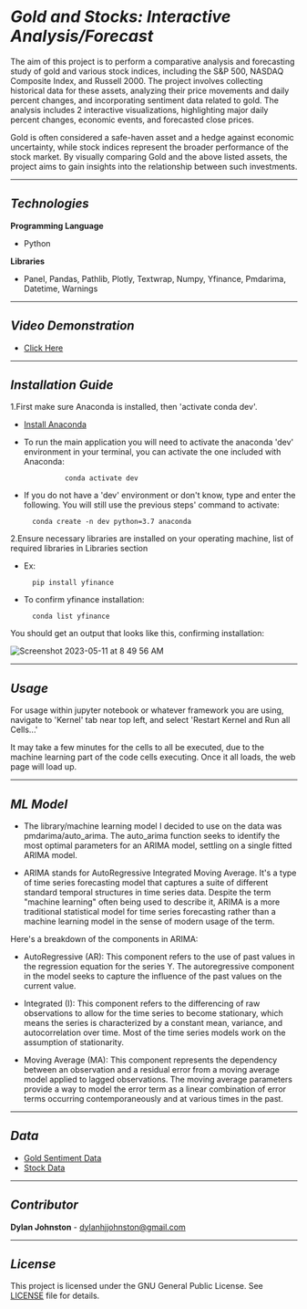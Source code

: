 # *Gold and Stocks: Interactive Analysis/Forecast*

The aim of this project is to perform a comparative analysis and forecasting study of gold and various stock indices, including the S&P 500, NASDAQ Composite Index, and Russell 2000. The project involves collecting historical data for these assets, analyzing their price movements and daily percent changes, and incorporating sentiment data related to gold. The analysis includes 2 interactive visualizations, highlighting major daily percent changes, economic events, and forecasted close prices. 

Gold is often considered a safe-haven asset and a hedge against economic uncertainty, while stock indices represent the broader performance of the stock market. By visually comparing Gold and the above listed assets, the project aims to gain insights into the relationship between such investments. 

---

## *Technologies*

**Programming Language** 
- Python

**Libraries** 
- Panel, Pandas, Pathlib, Plotly, Textwrap, Numpy, Yfinance, Pmdarima, Datetime, Warnings

---

## *Video Demonstration*

- [Click Here](https://www.kapwing.com/videos/649fc0113f99300202bcd79f)
---

## *Installation Guide*

1.First make sure Anaconda is installed, then 'activate conda dev'. 

- [Install Anaconda](https://docs.anaconda.com/free/anaconda/install/index.html)

- To run the main application you will need to activate the anaconda 'dev' environment in your terminal, you can activate the one included with Anaconda: 

                conda activate dev

- If you do not have a 'dev' environment or don't know, type and enter the following. You will still use the previous steps' command to activate:

        conda create -n dev python=3.7 anaconda

2.Ensure necessary libraries are installed on your operating machine, list of required libraries in Libraries section
        
- Ex:

        pip install yfinance
- To confirm yfinance installation:
    
        conda list yfinance
You should get an output that looks like this, confirming installation: 

![Screenshot 2023-05-11 at 8 49 56 AM](https://github.com/djohnst914/github_upload/assets/123714457/92e40184-b2e6-47f5-8182-9d4fc5a3cda7)


---

## *Usage*

For usage within jupyter notebook or whatever framework you are using, navigate to 'Kernel' tab near top left, and select 'Restart Kernel and Run all Cells...' 

It may take a few minutes for the cells to all be executed, due to the machine learning part of the code cells executing. Once it all loads, the web page will load up. 

---

## *ML Model*
- The library/machine learning model I decided to use on the data was pmdarima/auto_arima. The auto_arima function seeks to identify the most optimal parameters for an ARIMA model, settling on a single fitted ARIMA model.

- ARIMA stands for AutoRegressive Integrated Moving Average. It's a type of time series forecasting model that captures a suite of different standard temporal structures in time series data. Despite the term "machine learning" often being used to describe it, ARIMA is a more traditional statistical model for time series forecasting rather than a machine learning model in the sense of modern usage of the term.

Here's a breakdown of the components in ARIMA:

- AutoRegressive (AR): This component refers to the use of past values in the regression equation for the series Y. The autoregressive component in the model seeks to capture the influence of the past values on the current value.

- Integrated (I): This component refers to the differencing of raw observations to allow for the time series to become stationary, which means the series is characterized by a constant mean, variance, and autocorrelation over time. Most of the time series models work on the assumption of stationarity.

- Moving Average (MA): This component represents the dependency between an observation and a residual error from a moving average model applied to lagged observations. The moving average parameters provide a way to model the error term as a linear combination of error terms occurring contemporaneously and at various times in the past.

---

## *Data*

- [Gold Sentiment Data](https://www.kaggle.com/datasets/ankurzing/sentiment-analysis-in-commodity-market-gold)
- [Stock Data](https://pypi.org/project/yfinance/)

---
## *Contributor*

**Dylan Johnston** - dylanhjjohnston@gmail.com

---

## *License*

This project is licensed under the GNU General Public License. See [LICENSE](https://github.com/djohnst914/Timepact_Anc_Dta_Cnst/blob/main/LICENSE) file for details.